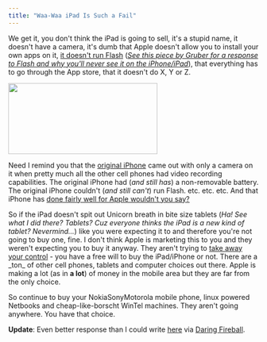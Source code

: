 ```yaml
---
title: "Waa-Waa iPad Is Such a Fail"
---
```

<p>We get it, you don't think the iPad is going to sell, it's a stupid name, it doesn't have a camera, it's dumb that Apple doesn't allow you to install your own apps on it, <a href="http://daringfireball.net/linked/2010/01/28/flash-ipad">it doesn't run Flash</a> (<em><a href="http://daringfireball.net/2010/01/apple_adobe_flash">See this piece by Gruber for a response to Flash and why you'll never see it on the iPhone/iPad</a></em>), that everything has to go through the App store, that it doesn't do X, Y or Z.</p>
<p><a href="http://twitter.com/reckless/statuses/8297727854"><img src="https://chrisenns.com/wp-content/uploads/2010/01/ipadjoketweet-300x143.png" alt="" title="ipadjoketweet" width="300" height="143" class="aligncenter size-medium wp-image-2063" /></a></p>
<p>Need I remind you that the <a href="http://en.wikipedia.org/wiki/List_of_iPhone_and_iPod_Touch_models">original iPhone</a> came out with only a camera on it when pretty much all the other cell phones had video recording capabilities.  The original iPhone had (<em>and still has</em>) a non-removable battery.  The original iPhone couldn't  (<em>and still can't</em>) run Flash.  etc. etc. etc.  And that iPhone has <a href="http://www.apple.com/pr/library/2010/01/25results.html">done fairly well for Apple wouldn't you say?</a></p>
<p>So if the iPad doesn't spit out Unicorn breath in bite size tablets (<em>Ha!  See what I did there?  Tablets?  Cuz everyone thinks the iPad is a new kind of tablet?  Nevermind...</em>) like you were expecting it to and therefore you're not going to buy one, fine.  I don't think Apple is marketing this to you and they weren't expecting you to buy it anyway.  They aren't trying to <a href="http://lifehacker.com/5458690/the-problem-with-the-apple-ipad">take away your control</a> - you have a free will to buy the iPad/iPhone or not.  There are a _ton_ of other cell phones, tablets and computer choices out there.  Apple is making a lot (as in <strong>a lot</strong>) of money in the mobile area but they are far from the only choice.</p>
<p>So continue to buy your NokiaSonyMotorola mobile phone, linux powered Netbooks and cheap-like-borscht WinTel machines.  They aren't going anywhere.  You have that choice.</p>
<p><strong>Update</strong>:  Even better response than I could write <a href="http://cruftbox.com/blog/archives/001592.html#001592">here</a> via <a href="http://daringfireball.net/linked/2010/01/28/cruftbox">Daring Fireball</a>.</p>
